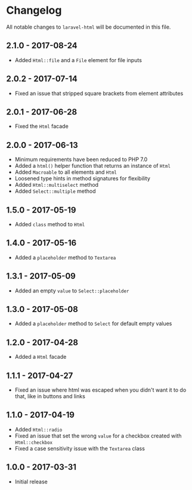 # Changelog

All notable changes to `laravel-html` will be documented in this file.

## 2.1.0 - 2017-08-24
- Added `Html::file` and a `File` element for file inputs

## 2.0.2 - 2017-07-14
- Fixed an issue that stripped square brackets from element attributes

## 2.0.1 - 2017-06-28
- Fixed the `Html` facade

## 2.0.0 - 2017-06-13
- Minimum requirements have been reduced to PHP 7.0
- Added a `html()` helper function that returns an instance of `Html`
- Added `Macroable` to all elements and `Html`
- Loosened type hints in method signatures for flexibility
- Added `Html::multiselect` method
- Added `Select::multiple` method

## 1.5.0 - 2017-05-19
- Added `class` method to `Html`

## 1.4.0 - 2017-05-16
- Added a `placeholder` method to `Textarea`

## 1.3.1 - 2017-05-09
- Added an empty `value` to `Select::placeholder`

## 1.3.0 - 2017-05-08
- Added a `placeholder` method to `Select` for default empty values

## 1.2.0 - 2017-04-28
- Added a `Html` facade

## 1.1.1 - 2017-04-27
- Fixed an issue where html was escaped when you didn't want it to do that, like in buttons and links

## 1.1.0 - 2017-04-19
- Added `Html::radio`
- Fixed an issue that set the wrong `value` for a checkbox created with `Html::checkbox`
- Fixed a case sensitivity issue with the `Textarea` class

## 1.0.0 - 2017-03-31
- Initial release
